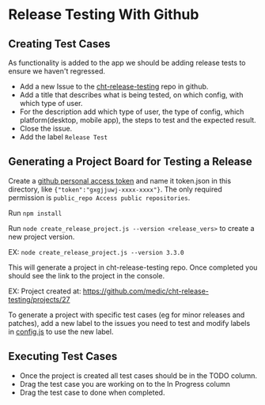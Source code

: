 # Release Testing With Github

## Creating Test Cases

As functionality is added to the app we should be adding release tests to ensure we haven't regressed. 

* Add a new Issue to the [cht-release-testing](https://github.com/medic/cht-release-testing/issues) repo in github. 
* Add a title that describes what is being tested, on which config, with which type of user.
* For the description add which type of user, the type of config, which platform(desktop, mobile app), the steps to test and the expected result. 
* Close the issue. 
* Add the label `Release Test`


## Generating a Project Board for Testing a Release


Create a [github personal access token](https://docs.github.com/en/github/authenticating-to-github/keeping-your-account-and-data-secure/creating-a-personal-access-token) and name it token.json in this directory, like `{"token":"gxgjjuwj-xxxx-xxxx"}`. The only required permission is `public_repo Access public repositories`.

Run `npm install`

Run `node create_release_project.js --version <release_vers>` to create a new project version. 

EX: `node create_release_project.js --version 3.3.0`

This will generate a project in cht-release-testing repo. Once completed you should see the link to the project in the console. 

EX: Project created at: https://github.com/medic/cht-release-testing/projects/27

To generate a project with specific test cases (eg for minor releases and patches), add a new label to the issues you need to test and modify labels in [config.js](https://github.com/medic/cht-release-testing/blob/main/config.js#L36) to use the new label.

## Executing Test Cases

* Once the project is created all test cases should be in the TODO column. 
* Drag the test case you are working on to the In Progress column 
* Drag the test case to done when completed. 
